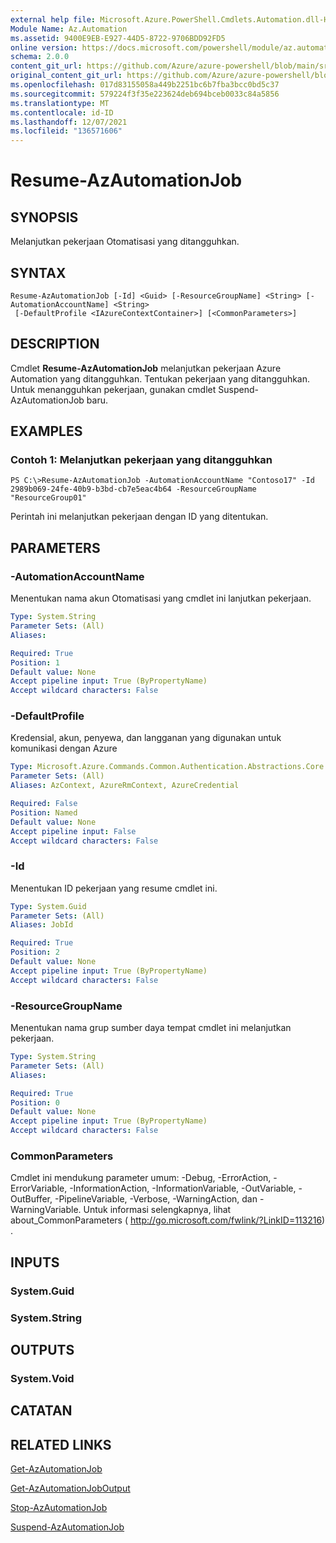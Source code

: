 ```yaml
---
external help file: Microsoft.Azure.PowerShell.Cmdlets.Automation.dll-Help.xml
Module Name: Az.Automation
ms.assetid: 9400E9EB-E927-44D5-8722-9706BDD92FD5
online version: https://docs.microsoft.com/powershell/module/az.automation/resume-azautomationjob
schema: 2.0.0
content_git_url: https://github.com/Azure/azure-powershell/blob/main/src/Automation/Automation/help/Resume-AzAutomationJob.md
original_content_git_url: https://github.com/Azure/azure-powershell/blob/main/src/Automation/Automation/help/Resume-AzAutomationJob.md
ms.openlocfilehash: 017d83155058a449b2251bc6b7fba3bcc0bd5c37
ms.sourcegitcommit: 579224f3f35e223624deb694bceb0033c84a5856
ms.translationtype: MT
ms.contentlocale: id-ID
ms.lasthandoff: 12/07/2021
ms.locfileid: "136571606"
---
```

# Resume-AzAutomationJob

## SYNOPSIS
Melanjutkan pekerjaan Otomatisasi yang ditangguhkan.

## SYNTAX

```
Resume-AzAutomationJob [-Id] <Guid> [-ResourceGroupName] <String> [-AutomationAccountName] <String>
 [-DefaultProfile <IAzureContextContainer>] [<CommonParameters>]
```

## DESCRIPTION
Cmdlet **Resume-AzAutomationJob** melanjutkan pekerjaan Azure Automation yang ditangguhkan.
Tentukan pekerjaan yang ditangguhkan.
Untuk menangguhkan pekerjaan, gunakan cmdlet Suspend-AzAutomationJob baru.

## EXAMPLES

### Contoh 1: Melanjutkan pekerjaan yang ditangguhkan
```
PS C:\>Resume-AzAutomationJob -AutomationAccountName "Contoso17" -Id 2989b069-24fe-40b9-b3bd-cb7e5eac4b64 -ResourceGroupName "ResourceGroup01"
```

Perintah ini melanjutkan pekerjaan dengan ID yang ditentukan.

## PARAMETERS

### -AutomationAccountName
Menentukan nama akun Otomatisasi yang cmdlet ini lanjutkan pekerjaan.

```yaml
Type: System.String
Parameter Sets: (All)
Aliases:

Required: True
Position: 1
Default value: None
Accept pipeline input: True (ByPropertyName)
Accept wildcard characters: False
```

### -DefaultProfile
Kredensial, akun, penyewa, dan langganan yang digunakan untuk komunikasi dengan Azure

```yaml
Type: Microsoft.Azure.Commands.Common.Authentication.Abstractions.Core.IAzureContextContainer
Parameter Sets: (All)
Aliases: AzContext, AzureRmContext, AzureCredential

Required: False
Position: Named
Default value: None
Accept pipeline input: False
Accept wildcard characters: False
```

### -Id
Menentukan ID pekerjaan yang resume cmdlet ini.

```yaml
Type: System.Guid
Parameter Sets: (All)
Aliases: JobId

Required: True
Position: 2
Default value: None
Accept pipeline input: True (ByPropertyName)
Accept wildcard characters: False
```

### -ResourceGroupName
Menentukan nama grup sumber daya tempat cmdlet ini melanjutkan pekerjaan.

```yaml
Type: System.String
Parameter Sets: (All)
Aliases:

Required: True
Position: 0
Default value: None
Accept pipeline input: True (ByPropertyName)
Accept wildcard characters: False
```

### CommonParameters
Cmdlet ini mendukung parameter umum: -Debug, -ErrorAction, -ErrorVariable, -InformationAction, -InformationVariable, -OutVariable, -OutBuffer, -PipelineVariable, -Verbose, -WarningAction, dan -WarningVariable. Untuk informasi selengkapnya, lihat about_CommonParameters ( http://go.microsoft.com/fwlink/?LinkID=113216) .

## INPUTS

### System.Guid

### System.String

## OUTPUTS

### System.Void

## CATATAN

## RELATED LINKS

[Get-AzAutomationJob](./Get-AzAutomationJob.md)

[Get-AzAutomationJobOutput](./Get-AzAutomationJobOutput.md)

[Stop-AzAutomationJob](./Stop-AzAutomationJob.md)

[Suspend-AzAutomationJob](./Suspend-AzAutomationJob.md)


